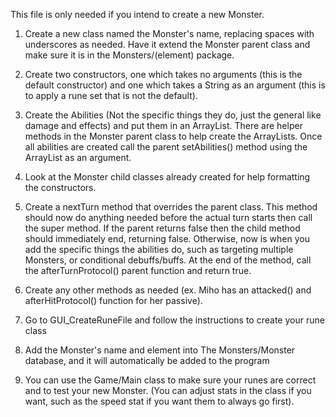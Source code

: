 This file is only needed if you intend to create a new Monster.

1. Create a new class named the Monster's name, replacing spaces with underscores as needed.
   Have it extend the Monster parent class and make sure it is in the Monsters/(element) package.


2. Create two constructors, one which takes no arguments (this is the default constructor) and one which takes a
   String as an argument (this is to apply a rune set that is not the default).


3. Create the Abilities (Not the specific things they do, just the general like damage and effects) and put them in an ArrayList<Ability>.
   There are helper methods in the Monster parent class to help create the ArrayLists.
   Once all abilities are created call the parent setAbilities() method using the ArrayList<Ability> as an argument.


4. Look at the Monster child classes already created for help formatting the constructors.


5. Create a nextTurn method that overrides the parent class.
   This method should now do anything needed before the actual turn starts then call the super method.
   If the parent returns false then the child method should immediately end, returning false.
   Otherwise, now is when you add the specific things the abilities do, such as targeting multiple
   Monsters, or conditional debuffs/buffs. At the end of the method, call the afterTurnProtocol() parent function and return true.


6. Create any other methods as needed (ex. Miho has an attacked() and afterHitProtocol() function for her passive).


7. Go to GUI_CreateRuneFile and follow the instructions to create your rune class


8. Add the Monster's name and element into The Monsters/Monster database, and it will automatically be added to the program


9. You can use the Game/Main class to make sure your runes are correct and to test your new Monster.
   (You can adjust stats in the class if you want, such as the speed stat if you want them to always go first).